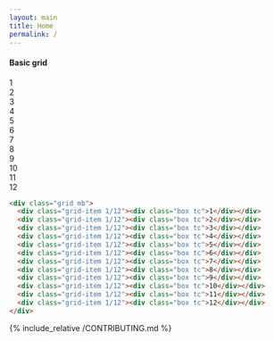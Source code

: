 ```yaml
---
layout: main
title: Home
permalink: /
---
```

#### Basic grid

<div class="grid mb">
<div class="grid-item 1/12"><div class="box tc">1</div></div>
<div class="grid-item 1/12"><div class="box tc">2</div></div>
<div class="grid-item 1/12"><div class="box tc">3</div></div>
<div class="grid-item 1/12"><div class="box tc">4</div></div>
<div class="grid-item 1/12"><div class="box tc">5</div></div>
<div class="grid-item 1/12"><div class="box tc">6</div></div>
<div class="grid-item 1/12"><div class="box tc">7</div></div>
<div class="grid-item 1/12"><div class="box tc">8</div></div>
<div class="grid-item 1/12"><div class="box tc">9</div></div>
<div class="grid-item 1/12"><div class="box tc">10</div></div>
<div class="grid-item 1/12"><div class="box tc">11</div></div>
<div class="grid-item 1/12"><div class="box tc">12</div></div>
</div>



```html
<div class="grid mb">
  <div class="grid-item 1/12"><div class="box tc">1</div></div>
  <div class="grid-item 1/12"><div class="box tc">2</div></div>
  <div class="grid-item 1/12"><div class="box tc">3</div></div>
  <div class="grid-item 1/12"><div class="box tc">4</div></div>
  <div class="grid-item 1/12"><div class="box tc">5</div></div>
  <div class="grid-item 1/12"><div class="box tc">6</div></div>
  <div class="grid-item 1/12"><div class="box tc">7</div></div>
  <div class="grid-item 1/12"><div class="box tc">8</div></div>
  <div class="grid-item 1/12"><div class="box tc">9</div></div>
  <div class="grid-item 1/12"><div class="box tc">10</div></div>
  <div class="grid-item 1/12"><div class="box tc">11</div></div>
  <div class="grid-item 1/12"><div class="box tc">12</div></div>
</div>
```


{% include_relative /CONTRIBUTING.md %}
